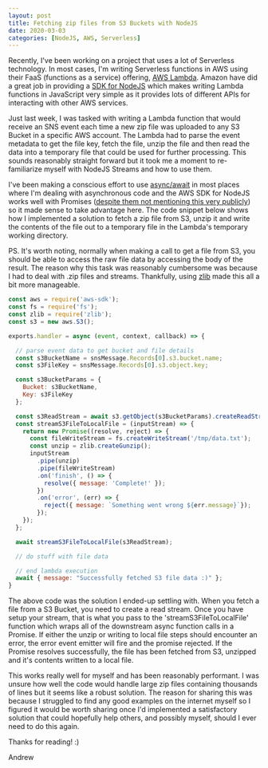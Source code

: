 ```yaml
---
layout: post
title: Fetching zip files from S3 Buckets with NodeJS
date: 2020-03-03
categories: [NodeJS, AWS, Serverless]
---
```


Recently, I've been working on a project that uses a lot of Serverless technology. In most cases, I'm writing Serverless functions in AWS using their FaaS (functions as a service) offering, [AWS Lambda](https://aws.amazon.com/lambda/). Amazon have did a great job in providing a [SDK for NodeJS](https://aws.amazon.com/sdk-for-node-js/) which makes writing Lambda functions in JavaScript very simple as it provides lots of different APIs for interacting with other AWS services.

Just last week, I was tasked with writing a Lambda function that would receive an SNS event each time a new zip file was uploaded to any S3 Bucket in a specific AWS account. The Lambda had to parse the event metadata to get the file key, fetch the file, unzip the file and then read the data into a temporary file that could be used for further processing. This sounds reasonably straight forward but it took me a moment to re-familiarize myself with NodeJS Streams and how to use them.

I've been making a conscious effort to use [async/await](https://javascript.info/async-await) in most places where I'm dealing with asynchronous code and the AWS SDK for NodeJS works well with Promises ([despite them not mentioning this very publicly](https://aws.amazon.com/blogs/developer/support-for-promises-in-the-sdk/)) so it made sense to take advantage here. The code snippet below shows how I implemented a solution to fetch a zip file from S3, unzip it and write the contents of the file out to a temporary file in the Lambda's temporary working directory. 

PS. It's worth noting, normally when making a call to get a file from S3, you should be able to access the raw file data by accessing the body of the result. The reason why this task was reasonably cumbersome was because I had to deal with .zip files and streams. Thankfully, using [zlib](https://node.readthedocs.io/en/latest/api/zlib/) made this all a bit more manageable.

```javascript
const aws = require('aws-sdk');
const fs = require('fs');
const zlib = require('zlib');
const s3 = new aws.S3();

exports.handler = async (event, context, callback) => {

  // parse event data to get bucket and file details
  const s3BucketName = snsMessage.Records[0].s3.bucket.name;
  const s3FileKey = snsMessage.Records[0].s3.object.key;

  const s3BucketParams = {
    Bucket: s3BucketName,
    Key: s3FileKey
  };

  const s3ReadStream = await s3.getObject(s3BucketParams).createReadStream();
  const streamS3FileToLocalFile = (inputStream) => {
    return new Promise((resolve, reject) => {
      const fileWriteStream = fs.createWriteStream('/tmp/data.txt');
      const unzip = zlib.createGunzip();
      inputStream
        .pipe(unzip)
        .pipe(fileWriteStream)
        .on('finish', () => {
          resolve({ message: 'Complete!' });
        })
        .on('error', (err) => {
          reject({ message: `Something went wrong ${err.message}`});
        });
    });
  };

  await streamS3FileToLocalFile(s3ReadStream);

  // do stuff with file data

  // end lambda execution
  await { message: "Successfully fetched S3 file data :)" };
}
```

The above code was the solution I ended-up settling with. When you fetch a file from a S3 Bucket, you need to create a read stream. Once you have setup your stream, that is what you pass to the 'streamS3FileToLocalFile' function which wraps all of the downstream async function calls in a Promise. If either the unzip or writing to local file steps should encounter an error, the error event emitter will fire and the promise rejected. If the Promise resolves successfully, the file has been fetched from S3, unzipped and it's contents written to a local file.

This works really well for myself and has been reasonably performant. I was unsure how well the code would handle large zip files containing thousands of lines but it seems like a robust solution. The reason for sharing this was because I struggled to find any good examples on the internet myself so I figured it would be worth sharing once I'd implemented a satisfactory solution that could hopefully help others, and possibly myself, should I ever need to do this again.

Thanks for reading! :)

Andrew
